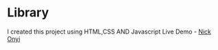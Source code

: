 # Library
I created this project using HTML,CSS AND Javascript
 Live Demo - [Nick Onyi](https://nickonyi.github.io/Library/)
